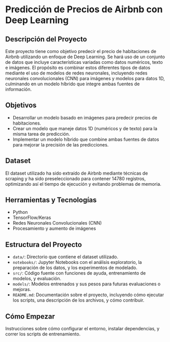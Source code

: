 # Predicción de Precios de Airbnb con Deep Learning

## Descripción del Proyecto

Este proyecto tiene como objetivo predecir el precio de habitaciones de Airbnb utilizando un enfoque de Deep Learning. Se hará uso de un conjunto de datos que incluye características variadas como datos numéricos, texto e imágenes. El propósito es combinar estos diferentes tipos de datos mediante el uso de modelos de redes neuronales, incluyendo redes neuronales convolucionales (CNN) para imágenes y modelos para datos 1D, culminando en un modelo híbrido que integre ambas fuentes de información.

## Objetivos

- Desarrollar un modelo basado en imágenes para predecir precios de habitaciones.
- Crear un modelo que maneje datos 1D (numéricos y de texto) para la misma tarea de predicción.
- Implementar un modelo híbrido que combine ambas fuentes de datos para mejorar la precisión de las predicciones.

## Dataset

El dataset utilizado ha sido extraído de Airbnb mediante técnicas de scraping y ha sido preseleccionado para contener 14780 registros, optimizando así el tiempo de ejecución y evitando problemas de memoria.

## Herramientas y Tecnologías

- Python
- TensorFlow/Keras
- Redes Neuronales Convolucionales (CNN)
- Procesamiento y aumento de imágenes

## Estructura del Proyecto

- `data/`: Directorio que contiene el dataset utilizado.
- `notebooks/`: Jupyter Notebooks con el análisis exploratorio, la preparación de los datos, y los experimentos de modelado.
- `src/`: Código fuente con funciones de ayuda, entrenamiento de modelos, y evaluación.
- `models/`: Modelos entrenados y sus pesos para futuras evaluaciones o mejoras.
- `README.md`: Documentación sobre el proyecto, incluyendo cómo ejecutar los scripts, una descripción de los archivos, y cómo contribuir.

## Cómo Empezar

Instrucciones sobre cómo configurar el entorno, instalar dependencias, y correr los scripts de entrenamiento.